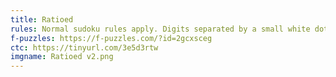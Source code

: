 ```yaml
---
title: Ratioed
rules: Normal sudoku rules apply. Digits separated by a small white dot are consecutive, those separated by a small black dot are in a 1:2 ratio. Not all possible dots are necessarily given.
f-puzzles: https://f-puzzles.com/?id=2gcxsceg
ctc: https://tinyurl.com/3e5d3rtw
imgname: Ratioed v2.png
---
```

